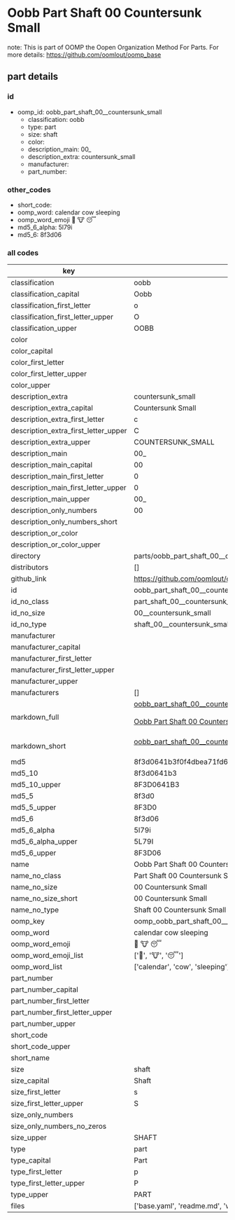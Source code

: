 # Oobb Part Shaft 00  Countersunk Small  

note: This is part of OOMP the Oopen Organization Method For Parts. For more details: https://github.com/oomlout/oomp_base

##  part details





### id
* oomp_id: oobb_part_shaft_00__countersunk_small
  * classification: oobb
  * type: part
  * size: shaft
  * color: 
  * description_main: 00_
  * description_extra: countersunk_small
  * manufacturer: 
  * part_number: 

### other_codes
* short_code: 
* oomp_word: calendar cow sleeping
* oomp_word_emoji :calendar: :cow: :sleeping:
* md5_6_alpha: 5l79i
* md5_6: 8f3d06

### all codes 
| key | value |  
| --- | --- |  
| classification | oobb |  
| classification_capital | Oobb |  
| classification_first_letter | o |  
| classification_first_letter_upper | O |  
| classification_upper | OOBB |  
| color |  |  
| color_capital |  |  
| color_first_letter |  |  
| color_first_letter_upper |  |  
| color_upper |  |  
| description_extra | countersunk_small |  
| description_extra_capital | Countersunk Small |  
| description_extra_first_letter | c |  
| description_extra_first_letter_upper | C |  
| description_extra_upper | COUNTERSUNK_SMALL |  
| description_main | 00_ |  
| description_main_capital | 00  |  
| description_main_first_letter | 0 |  
| description_main_first_letter_upper | 0 |  
| description_main_upper | 00_ |  
| description_only_numbers | 00 |  
| description_only_numbers_short |   |  
| description_or_color |   |  
| description_or_color_upper |   |  
| directory | parts/oobb_part_shaft_00__countersunk_small |  
| distributors | [] |  
| github_link | https://github.com/oomlout/oomlout_oomp_part_src/tree/main/parts/oobb_part_shaft_00__countersunk_small/working |  
| id | oobb_part_shaft_00__countersunk_small |  
| id_no_class | part_shaft_00__countersunk_small |  
| id_no_size | 00__countersunk_small |  
| id_no_type | shaft_00__countersunk_small |  
| manufacturer |  |  
| manufacturer_capital |  |  
| manufacturer_first_letter |  |  
| manufacturer_first_letter_upper |  |  
| manufacturer_upper |  |  
| manufacturers | [] |  
| markdown_full | [oobb_part_shaft_00__countersunk_small](https://github.com/oomlout/oomlout_oomp_part_src/tree/main/parts/oobb_part_shaft_00__countersunk_small/working)<br>[](https://github.com/oomlout/oomlout_oomp_part_src/tree/main/parts/oobb_part_shaft_00__countersunk_small/working)<br>[Oobb Part Shaft 00  Countersunk Small](https://github.com/oomlout/oomlout_oomp_part_src/tree/main/parts/oobb_part_shaft_00__countersunk_small/working)<br><br> |  
| markdown_short | [oobb_part_shaft_00__countersunk_small](https://github.com/oomlout/oomlout_oomp_part_src/tree/main/parts/oobb_part_shaft_00__countersunk_small/working)<br><br> |  
| md5 | 8f3d0641b3f0f4dbea71fd6b84dcb830 |  
| md5_10 | 8f3d0641b3 |  
| md5_10_upper | 8F3D0641B3 |  
| md5_5 | 8f3d0 |  
| md5_5_upper | 8F3D0 |  
| md5_6 | 8f3d06 |  
| md5_6_alpha | 5l79i |  
| md5_6_alpha_upper | 5L79I |  
| md5_6_upper | 8F3D06 |  
| name | Oobb Part Shaft 00  Countersunk Small |  
| name_no_class | Part Shaft 00  Countersunk Small |  
| name_no_size | 00  Countersunk Small |  
| name_no_size_short | 00  Countersunk Small |  
| name_no_type | Shaft 00  Countersunk Small |  
| oomp_key | oomp_oobb_part_shaft_00__countersunk_small |  
| oomp_word | calendar cow sleeping |  
| oomp_word_emoji | :calendar: :cow: :sleeping: |  
| oomp_word_emoji_list | [':calendar:', ':cow:', ':sleeping:'] |  
| oomp_word_list | ['calendar', 'cow', 'sleeping'] |  
| part_number |  |  
| part_number_capital |  |  
| part_number_first_letter |  |  
| part_number_first_letter_upper |  |  
| part_number_upper |  |  
| short_code |  |  
| short_code_upper |  |  
| short_name |  |  
| size | shaft |  
| size_capital | Shaft |  
| size_first_letter | s |  
| size_first_letter_upper | S |  
| size_only_numbers |  |  
| size_only_numbers_no_zeros |  |  
| size_upper | SHAFT |  
| type | part |  
| type_capital | Part |  
| type_first_letter | p |  
| type_first_letter_upper | P |  
| type_upper | PART |  
| files | ['base.yaml', 'readme.md', 'working.json', 'working.yaml'] |  
